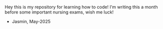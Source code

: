Hey this is my repository for learning how to code! I'm writing this a month before some important nursing exams, wish me luck!

- Jasmin, May-2025
